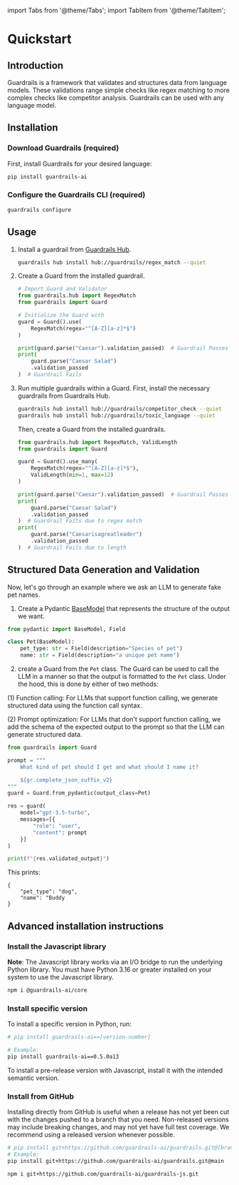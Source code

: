import Tabs from '@theme/Tabs';
import TabItem from '@theme/TabItem';

# Quickstart

## Introduction

Guardrails is a framework that validates and structures data from language models. These validations range simple checks like regex matching to more complex checks like competitor analysis. Guardrails can be used with any language model.

## Installation

### Download Guardrails (required)
First, install Guardrails for your desired language: 

```bash
pip install guardrails-ai
```

### Configure the Guardrails CLI (required)
    
```bash
guardrails configure
```

## Usage

1. Install a guardrail from [Guardrails Hub](https://hub.guardrailsai.com).

    ```bash
    guardrails hub install hub://guardrails/regex_match --quiet
    ```
2. Create a Guard from the installed guardrail.

    ```python
    # Import Guard and Validator
    from guardrails.hub import RegexMatch
    from guardrails import Guard

    # Initialize the Guard with 
    guard = Guard().use(
        RegexMatch(regex="^[A-Z][a-z]*$")
    )

    print(guard.parse("Caesar").validation_passed)  # Guardrail Passes
    print(
        guard.parse("Caesar Salad")
        .validation_passed
    )  # Guardrail Fails
    ```
3. Run multiple guardrails within a Guard.
    First, install the necessary guardrails from Guardrails Hub.

    ```bash
    guardrails hub install hub://guardrails/competitor_check --quiet
    guardrails hub install hub://guardrails/toxic_language --quiet
    ```

    Then, create a Guard from the installed guardrails.
    
    ```python
    from guardrails.hub import RegexMatch, ValidLength
    from guardrails import Guard

    guard = Guard().use_many(
        RegexMatch(regex="^[A-Z][a-z]*$"),
        ValidLength(min=1, max=12)
    )

    print(guard.parse("Caesar").validation_passed)  # Guardrail Passes
    print(
        guard.parse("Caesar Salad")
        .validation_passed
    )  # Guardrail Fails due to regex match
    print(
        guard.parse("Caesarisagreatleader")
        .validation_passed
    )  # Guardrail Fails due to length
    ```

## Structured Data Generation and Validation

Now, let's go through an example where we ask an LLM to generate fake pet names. 

1. Create a Pydantic [BaseModel](https://docs.pydantic.dev/latest/api/base_model/) that represents the structure of the output we want.

```py
from pydantic import BaseModel, Field

class Pet(BaseModel):
    pet_type: str = Field(description="Species of pet")
    name: str = Field(description="a unique pet name")
```

2. create a Guard from the `Pet` class. The Guard can be used to call the LLM in a manner so that the output is formatted to the `Pet` class. Under the hood, this is done by either of two methods:

(1) Function calling: For LLMs that support function calling, we generate structured data using the function call syntax.

(2) Prompt optimization: For LLMs that don't support function calling, we add the schema of the expected output to the prompt so that the LLM can generate structured data.

```py
from guardrails import Guard

prompt = """
    What kind of pet should I get and what should I name it?

    ${gr.complete_json_suffix_v2}
"""
guard = Guard.from_pydantic(output_class=Pet)

res = guard(
    model="gpt-3.5-turbo",
    messages=[{
        "role": "user",
        "content": prompt
    }]
)

print(f"{res.validated_output}")
```

This prints: 
```
{
    "pet_type": "dog",
    "name": "Buddy
}
```

## Advanced installation instructions

### Install the Javascript library

**Note**: The Javascript library works via an I/O bridge to run the underlying Python library. You must have Python 3.16 or greater installed on your system to use the Javascript library. 


```bash
npm i @guardrails-ai/core
```

### Install specific version

<Tabs>

<TabItem value="py" label="Python">

To install a specific version in Python, run:

```bash
# pip install guardrails-ai==[version-number]

# Example:
pip install guardrails-ai==0.5.0a13
```

</TabItem>
<TabItem value="js" label="JavaScript">

To install a pre-release version with Javascript, install it with the intended semantic version. 

</TabItem>

</Tabs>

### Install from GitHub

Installing directly from GitHub is useful when a release has not yet been cut with the changes pushed to a branch that you need. Non-released versions may include breaking changes, and may not yet have full test coverage. We recommend using a released version whenever possible.

<Tabs>

<TabItem value="py" label="Python">

```bash
# pip install git+https://github.com/guardrails-ai/guardrails.git@[branch/commit/tag]
# Example:
pip install git+https://github.com/guardrails-ai/guardrails.git@main
```

</TabItem>
<TabItem value="js" label="JavaScript">

```bash
npm i git+https://github.com/guardrails-ai/guardrails-js.git
```

</TabItem>

</Tabs>
